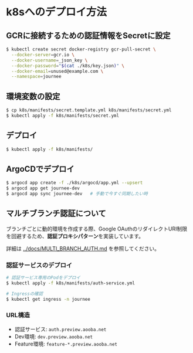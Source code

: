 # k8sへのデプロイ方法

## GCRに接続するための認証情報をSecretに設定

```sh
$ kubectl create secret docker-registry gcr-pull-secret \
  --docker-server=gcr.io \
  --docker-username=_json_key \
  --docker-password="$(cat ./k8s/key.json)" \
  --docker-email=unused@example.com \
  --namespace=journee
```

## 環境変数の設定

```sh
$ cp k8s/manifests/secret.template.yml k8s/manifests/secret.yml
$ kubectl apply -f k8s/manifests/secret.yml
```

## デプロイ

```sh
$ kubectl apply -f k8s/manifests/
```

## ArgoCDでデプロイ

```sh
$ argocd app create -f ./k8s/argocd/app.yml --upsert
$ argocd app get journee-dev
$ argocd app sync journee-dev   # 手動で今すぐ同期したい時
```

## マルチブランチ認証について

ブランチごとに動的環境を作成する際、Google OAuthのリダイレクトURI制限を回避するため、**認証プロキシパターン**を実装しています。

詳細は [../docs/MULTI_BRANCH_AUTH.md](../docs/MULTI_BRANCH_AUTH.md) を参照してください。

### 認証サービスのデプロイ

```sh
# 認証サービス専用のPodをデプロイ
$ kubectl apply -f k8s/manifests/auth-service.yml

# Ingressの確認
$ kubectl get ingress -n journee
```

### URL構造

- 認証サービス: `auth.preview.aooba.net`
- Dev環境: `dev.preview.aooba.net`
- Feature環境: `feature-*.preview.aooba.net`
